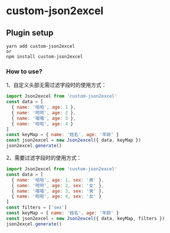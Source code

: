 # custom-json2excel

## Plugin setup

```
yarn add custom-json2excel
or
npm install custom-json2excel
```

### How to use?

1、自定义头部无需过滤字段时的使用方式：

```js
import Json2excel from 'custom-json2excel'
const data = [
  { name: '哈哈', age: 1 },
  { name: '呵呵', age: 2 },
  { name: '嘻嘻', age: 3 },
  { name: '啦啦', age: 4 }
]
const keyMap = { name: '姓名', age: '年龄' }
const json2excel = new Json2excel({ data, keyMap })
json2excel.generate()
```

2、需要过滤字段时的使用方式：

```js
import Json2excel from 'custom-json2excel'
const data = [
  { name: '哈哈', age: 1, sex: '男' },
  { name: '呵呵', age: 2, sex: '女' },
  { name: '嘻嘻', age: 3, sex: '男' },
  { name: '啦啦', age: 4, sex: '女' }
]
const filters = ['sex']
const keyMap = { name: '姓名', age: '年龄' }
const json2excel = new Json2excel({ data, keyMap, filters })
json2excel.generate()
```
